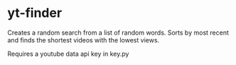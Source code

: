 # yt-finder
 
Creates a random search from a list of random words. Sorts by most recent and finds the shortest videos with the lowest views. 

Requires a youtube data api key in key.py
